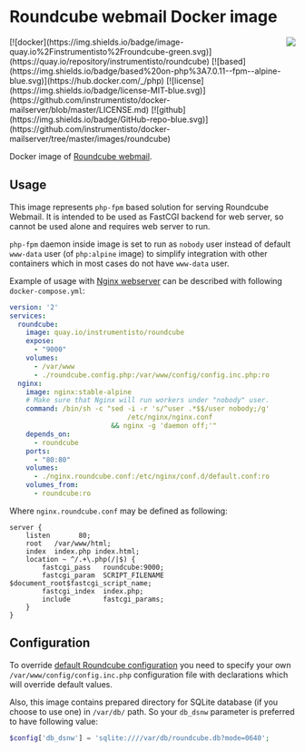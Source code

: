 Roundcube webmail Docker image
==============================

<img align="right" src="https://roundcube.net/images/logo.png">
[![docker](https://img.shields.io/badge/image-quay.io%2Finstrumentisto%2Froundcube-green.svg)](https://quay.io/repository/instrumentisto/roundcube)
[![based](https://img.shields.io/badge/based%20on-php%3A7.0.11--fpm--alpine-blue.svg)](https://hub.docker.com/_/php)
[![license](https://img.shields.io/badge/license-MIT-blue.svg)](https://github.com/instrumentisto/docker-mailserver/blob/master/LICENSE.md)
[![github](https://img.shields.io/badge/GitHub-repo-blue.svg)](https://github.com/instrumentisto/docker-mailserver/tree/master/images/roundcube)

Docker image of [Roundcube webmail](https://roundcube.net).



## Usage

This image represents `php-fpm` based solution for serving Roundcube Webmail.
It is intended to be used as FastCGI backend for web server, so cannot be used
alone and requires web server to run.

`php-fpm` daemon inside image is set to run as `nobody` user instead of
default `www-data` user (of `php:alpine` image) to simplify integration with
other containers which in most cases do not have `www-data` user.

Example of usage with [Nginx webserver](http://nginx.org) can be described
with following `docker-compose.yml`:
```yaml
version: '2'
services:
  roundcube:
    image: quay.io/instrumentisto/roundcube
    expose:
      - "9000"
    volumes:
      - /var/www
      - ./roundcube.config.php:/var/www/config/config.inc.php:ro  
  nginx:
    image: nginx:stable-alpine
    # Make sure that Nginx will run workers under "nobody" user.
    command: /bin/sh -c "sed -i -r 's/^user .*$$/user nobody;/g'
                             /etc/nginx/nginx.conf
                         && nginx -g 'daemon off;'"
    depends_on:
      - roundcube
    ports:
      - "80:80"
    volumes:
      - ./nginx.roundcube.conf:/etc/nginx/conf.d/default.conf:ro
    volumes_from:
      - roundcube:ro
```
Where `nginx.roundcube.conf` may be defined as following:
```
server {
    listen       80;
    root   /var/www/html;
    index  index.php index.html;
    location ~ ^/.+\.php(/|$) {
        fastcgi_pass   roundcube:9000;
        fastcgi_param  SCRIPT_FILENAME  $document_root$fastcgi_script_name;
        fastcgi_index  index.php;
        include        fastcgi_params;
    }
}
```



## Configuration

To override [default Roundcube configuration](https://github.com/roundcube/roundcubemail/blob/1.2.1/config/defaults.inc.php)
you need to specify your own `/var/www/config/config.inc.php` configuration
file with declarations which will override default values.

Also, this image contains prepared directory for SQLite database (if you choose
to use one) in `/var/db/` path. So your `db_dsnw` parameter is preferred to have
following value:
```php
$config['db_dsnw'] = 'sqlite:////var/db/roundcube.db?mode=0640';
```
